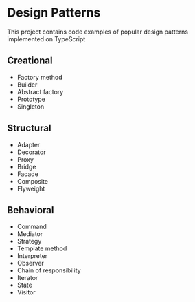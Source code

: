 # Design Patterns
This project contains code examples of popular design patterns implemented on TypeScript

## Creational
* Factory method
* Builder
* Abstract factory
* Prototype
* Singleton

## Structural
* Adapter
* Decorator
* Proxy
* Bridge
* Facade
* Composite
* Flyweight

## Behavioral
* Command
* Mediator
* Strategy
* Template method
* Interpreter
* Observer
* Chain of responsibility
* Iterator
* State
* Visitor

